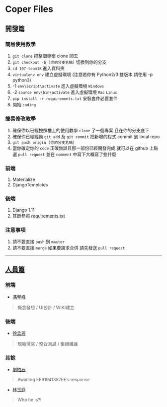 # Coper Files

## 開發篇

### 簡易使用教學
1. `git clone` 把整個專案 clone 回去
2. `git checkout -b [你的分支名稱]` 切換到你的分支
3. `cd 107-team18` 進入資料夾
4. `virtualenv env` 建立虛擬環境 (注意若你有 Python2/3 雙版本 請使用 -p python3)
5. -1 `env\Script\activate` 進入虛擬環境 `Windows`
5. -2 `source env\bin\activate` 進入虛擬環境 `Mac` `Linux`
6. `pip install -r requirements.txt` 安裝套件必要套件 
7. 開始 `coding`

### 簡易修改教學
1. 確保你以已經按照樓上的使用教學 `clone` 了一個專案 且在你的分支底下
2. 確保你已經經過 `git add` 及 `git commit` 把新增的程式 commit 到 local repo
3. `git push origin [你的分支名稱]`
4. 當你確定你的 `code` 正確無誤且那一部份已經開發完成 就可以在 github 上點選 `pull request` 並在 `comment` 中寫下大概寫了些什麼

### 前端
1. Materialize
2. DjangoTemplates

### 後端
1. Django 1.11
2. 其餘參照 [requirements.txt](requirements.txt)

### 注意事項
1. 請不要直接 `push` 到 `master`
2. 請不要直接 `merge` 如果要請求合併 請先發送 `pull request`

---

## [人員篇](https://github.com/NTUST/107-team18/graphs/contributors)

### 前端
* [馮聖峰](https://github.com/Fong0975)
> 概念發想 / UI設計 / WIKI建立

### 後端
* [徐孟辰](https://github.com/sheiun)
> 規範撰寫 / 整合測試 / 後續維護

### 其餘
* [劉柏辰](https://github.com/EE91941387EE)
> Awaiting EE91941387EE’s response

* [林玉庭](https://github.com/0222826398)
> Who he is?!